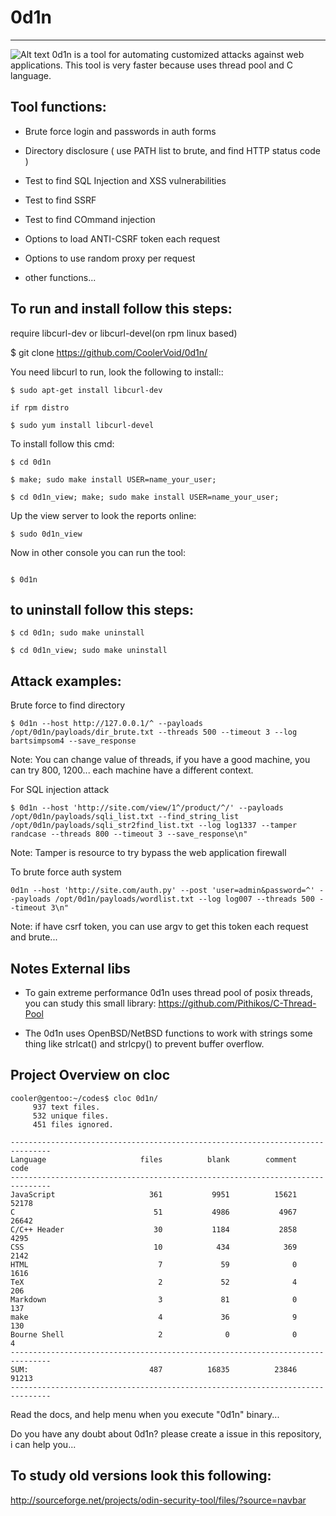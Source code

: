 # 0d1n
---

![Alt text](https://github.com/CoolerVoid/0d1n/blob/master/doc/images/tables.png)
0d1n is a tool for automating customized attacks against web applications.
This tool is very faster because uses thread pool and C language.


Tool functions: 
---

 * Brute force login and passwords in auth forms

 * Directory disclosure ( use PATH list to brute, and find HTTP status code )

 * Test to find SQL Injection and XSS vulnerabilities 

 * Test to find SSRF

 * Test to find COmmand injection

 * Options to load ANTI-CSRF token each request

 * Options to use random proxy per request

 * other functions...

To run and install follow this steps:
---

require libcurl-dev or libcurl-devel(on rpm linux based)

$ git clone https://github.com/CoolerVoid/0d1n/

 
You need libcurl to run, look the following to install::

```  
$ sudo apt-get install libcurl-dev

if rpm distro

$ sudo yum install libcurl-devel
```

To install follow this cmd:
```
$ cd 0d1n

$ make; sudo make install USER=name_your_user; 

$ cd 0d1n_view; make; sudo make install USER=name_your_user; 
```

Up the view server to look the reports online:

```
$ sudo 0d1n_view 

```

Now in other console you can run the tool:
```

$ 0d1n

```


to uninstall follow this steps:
---


```
$ cd 0d1n; sudo make uninstall

$ cd 0d1n_view; sudo make uninstall

```

Attack examples:
---

Brute force to find directory
```
$ 0d1n --host http://127.0.0.1/^ --payloads /opt/0d1n/payloads/dir_brute.txt --threads 500 --timeout 3 --log bartsimpsom4 --save_response
```
Note: You can change value of threads, if you have a good machine, you can try 800, 1200... each machine have a different context.


For SQL injection attack
```
$ 0d1n --host 'http://site.com/view/1^/product/^/' --payloads /opt/0d1n/payloads/sqli_list.txt --find_string_list /opt/0d1n/payloads/sqli_str2find_list.txt --log log1337 --tamper randcase --threads 800 --timeout 3 --save_response\n"
```
Note: Tamper is resource to try bypass the web application firewall


To brute force auth system
```
0d1n --host 'http://site.com/auth.py' --post 'user=admin&password=^' --payloads /opt/0d1n/payloads/wordlist.txt --log log007 --threads 500 --timeout 3\n"
```
Note: if have csrf token, you can use argv to get this token each request and brute...



Notes External libs
---

* To gain extreme performance 0d1n uses thread pool of posix threads, you can study this small library: 
https://github.com/Pithikos/C-Thread-Pool

* The 0d1n uses OpenBSD/NetBSD functions to work with strings some thing like strlcat() and strlcpy() to prevent buffer overflow.



Project Overview on cloc
---

```
cooler@gentoo:~/codes$ cloc 0d1n/
     937 text files.
     532 unique files.                                          
     451 files ignored.

-------------------------------------------------------------------------------
Language                     files          blank        comment           code
-------------------------------------------------------------------------------
JavaScript                     361           9951          15621          52178
C                               51           4986           4967          26642
C/C++ Header                    30           1184           2858           4295
CSS                             10            434            369           2142
HTML                             7             59              0           1616
TeX                              2             52              4            206
Markdown                         3             81              0            137
make                             4             36              9            130
Bourne Shell                     2              0              0              4
-------------------------------------------------------------------------------
SUM:                           487          16835          23846          91213
-------------------------------------------------------------------------------

```


Read the docs, and help menu when you execute "0d1n" binary...

Do you have any doubt about 0d1n? please create a issue in this repository, i can help you...



## To study  old versions look this following:

http://sourceforge.net/projects/odin-security-tool/files/?source=navbar

                             
